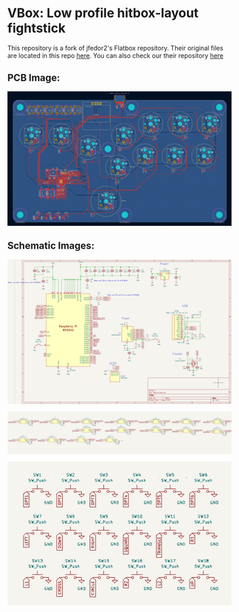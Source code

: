 # VBox: Low profile hitbox-layout fightstick

This repository is a fork of jfedor2's Flatbox repository. Their original files are located in this repo [here](jfedor2_files).
You can also check our their repository [here](https://github.com/jfedor2/flatbox)

## PCB Image:

![PCB View](Images/PCB_View.png)

## Schematic Images:

![Schematic](Images/Schematic_View.png)

![Schematic RGB](Images/Schematic_RGB.png)

![Schematic Switches](Images/Schematic_Switches.png)
